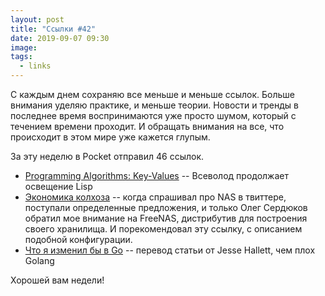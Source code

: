 ```yaml
---
layout: post
title: "Ссылки #42"
date: 2019-09-07 09:30
image:
tags:
  - links
---
```

С каждым днем сохраняю все меньше и меньше ссылок. Больше внимания уделяю практике, и меньше теории. Новости и тренды в последнее время воспринимаются уже просто шумом, который с течением времени проходит. И обращать внимания на все, что происходит в этом мире уже кажется глупым.

За эту неделю в Pocket отправил 46 ссылок.

* [Programming Algorithms: Key-Values](http://lisp-univ-etc.blogspot.com/2019/08/programming-algorithms-key-values.html) -- Всеволод продолжает освещение Lisp
* [Экономика колхоза](https://blog.lexa.ru/2018/12/10/ekonomika_kolhoza.html) -- когда спрашивал про NAS в твиттере, поступали определенные предложения, и только Олег Сердюков обратил мое внимание на FreeNAS, дистрибутив для построения своего хранилища. И порекомендовал эту ссылку, с описанием подобной конфигурации.
* [Что я изменил бы в Go](https://habr.com/ru/company/mailru/blog/325046/) -- перевод статьи от Jesse Hallett, чем плох Golang

Хорошей вам недели!
